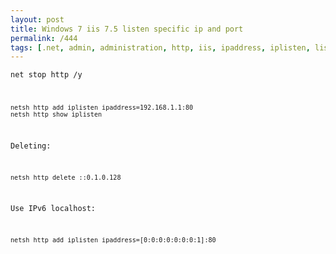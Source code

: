```yaml
---
layout: post
title: Windows 7 iis 7.5 listen specific ip and port
permalink: /444
tags: [.net, admin, administration, http, iis, ipaddress, iplisten, listen, netsh, port, server, w3w]
---
```


<code>net stop http /y

    netsh http add iplisten ipaddress=192.168.1.1:80
    netsh http show iplisten


Deleting:


    netsh http delete ::0.1.0.128


Use IPv6 localhost:


    netsh http add iplisten ipaddress=[0:0:0:0:0:0:0:1]:80

